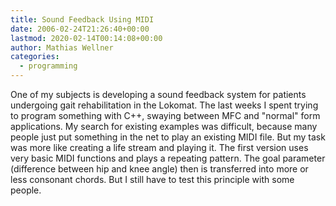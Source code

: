 ```yaml
---
title: Sound Feedback Using MIDI
date: 2006-02-24T21:26:40+00:00
lastmod: 2020-02-14T00:14:08+00:00
author: Mathias Wellner
categories:
  - programming
---
```

One of my subjects is developing a sound feedback system for patients undergoing gait rehabilitation in the Lokomat. The last weeks I spent trying to program something with C++, swaying between MFC and "normal" form applications. My search for existing examples was difficult, because many people just put something in the net to play an existing MIDI file. But my task was more like creating a life stream and playing it. The first version uses very basic MIDI functions and plays a repeating pattern. The goal parameter (difference between hip and knee angle) then is transferred into more or less consonant chords. But I still have to test this principle with some people.